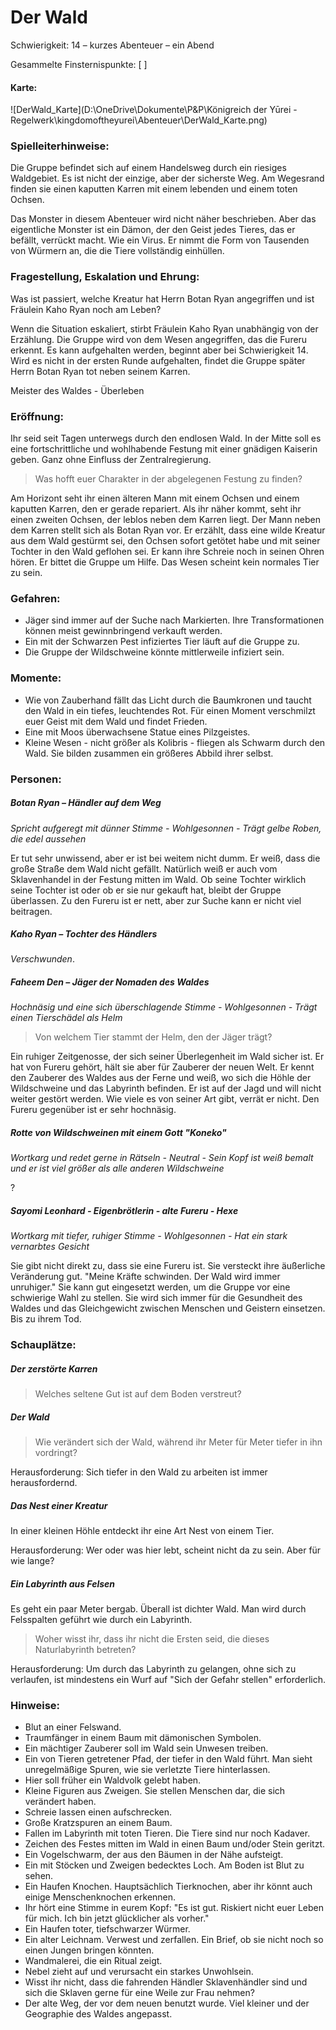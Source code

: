 

# Der Wald

Schwierigkeit: 14 – kurzes Abenteuer – ein Abend

Gesammelte Finsternispunkte: [      ]

#### Karte:

![DerWald_Karte](D:\OneDrive\Dokumente\P&P\Königreich der Yūrei - Regelwerk\kingdomoftheyurei\Abenteuer\DerWald_Karte.png)

### Spielleiterhinweise:

Die Gruppe befindet sich auf einem Handelsweg durch ein riesiges Waldgebiet. Es ist nicht der einzige, aber der sicherste Weg. Am Wegesrand finden sie einen kaputten Karren mit einem lebenden und einem toten Ochsen. 

Das Monster in diesem Abenteuer wird nicht näher beschrieben. Aber das eigentliche Monster ist ein Dämon, der den Geist jedes Tieres, das er befällt, verrückt macht. Wie ein Virus. Er nimmt die Form von Tausenden von Würmern an, die die Tiere vollständig einhüllen.

### Fragestellung, Eskalation und Ehrung:

Was ist passiert, welche Kreatur hat Herrn Botan Ryan angegriffen und ist Fräulein Kaho Ryan noch am Leben?

Wenn die Situation eskaliert, stirbt Fräulein Kaho Ryan unabhängig von der Erzählung. Die Gruppe wird von dem Wesen angegriffen, das die Fureru erkennt. Es kann aufgehalten werden, beginnt aber bei Schwierigkeit 14. Wird es nicht in der ersten Runde aufgehalten, findet die Gruppe später Herrn Botan Ryan tot neben seinem Karren.

Meister des Waldes - Überleben

### Eröffnung:

Ihr seid seit Tagen unterwegs durch den endlosen Wald. In der Mitte soll es eine fortschrittliche und wohlhabende Festung mit einer gnädigen Kaiserin geben. Ganz ohne Einfluss der Zentralregierung.

> Was hofft euer Charakter in der abgelegenen Festung zu finden?<!-- Sie ist ja nicht wirklich verloren, nur schwer zu erreichen? -->

Am Horizont seht ihr einen älteren Mann mit einem Ochsen und einem kaputten Karren, den er gerade repariert. Als ihr näher kommt, seht ihr einen zweiten Ochsen, der leblos neben dem Karren liegt. Der Mann neben dem Karren stellt sich als Botan Ryan vor. Er erzählt, dass eine wilde Kreatur aus dem Wald gestürmt sei, den Ochsen sofort getötet habe und mit seiner Tochter in den Wald geflohen sei. Er kann ihre Schreie noch in seinen Ohren hören. Er bittet die Gruppe um Hilfe. Das Wesen scheint kein normales Tier zu sein.

### Gefahren:

- Jäger sind immer auf der Suche nach Markierten. Ihre Transformationen können meist gewinnbringend verkauft werden.
- Ein mit der Schwarzen Pest infiziertes Tier läuft auf die Gruppe zu.
- Die Gruppe der Wildschweine könnte mittlerweile infiziert sein.

### Momente:

- Wie von Zauberhand fällt das Licht durch die Baumkronen und taucht den Wald in ein tiefes, leuchtendes Rot. Für einen Moment verschmilzt euer Geist mit dem Wald und findet Frieden.<!-- Hmm, das ist 1:1 dieselbe Beschreibung wie beim Pilzbefall... Ich vermute zumindest der Wald hier dürfte nicht in rotes sondern eher in grünes oder grüngelbes Licht gehüllt werden? -->
- Eine mit Moos überwachsene Statue eines Pilzgeistes.<!-- Sicher? Wieso? -->
- Kleine Wesen - nicht größer als Kolibris - fliegen als Schwarm durch den Wald. Sie bilden zusammen ein größeres Abbild ihrer selbst.
<!-- Evtl könnte man auch eine Begegnung mit einem oder mehreren Kodama hier gut einbringen? -->

### Personen:

##### Botan Ryan – Händler auf dem Weg

*Spricht aufgeregt mit dünner Stimme - Wohlgesonnen - Trägt gelbe Roben, die edel aussehen*

Er tut sehr unwissend, aber er ist bei weitem nicht dumm. Er weiß, dass die große Straße dem Wald nicht gefällt. Natürlich weiß er auch vom Sklavenhandel in der Festung mitten im Wald. Ob seine Tochter wirklich seine Tochter ist oder ob er sie nur gekauft hat, bleibt der Gruppe überlassen. Zu den Fureru ist er nett, aber zur Suche kann er nicht viel beitragen.


##### Kaho Ryan – Tochter des Händlers

*Verschwunden*. 

##### Faheem Den – Jäger der Nomaden des Waldes

*Hochnäsig und eine sich überschlagende Stimme - Wohlgesonnen - Trägt einen Tierschädel als Helm*

> Von welchem Tier stammt der Helm, den der Jäger trägt?

Ein ruhiger Zeitgenosse, der sich seiner Überlegenheit im Wald sicher ist. Er hat von Fureru gehört, hält sie aber für Zauberer der neuen Welt. Er kennt den Zauberer des Waldes aus der Ferne und weiß, wo sich die Höhle der Wildschweine und das Labyrinth befinden. Er ist auf der Jagd und will nicht weiter gestört werden. Wie viele es von seiner Art gibt, verrät er nicht. Den Fureru gegenüber ist er sehr hochnäsig.  

##### Rotte von Wildschweinen mit einem Gott "Koneko"

*Wortkarg und redet gerne in Rätseln - Neutral - Sein Kopf ist weiß bemalt und er ist viel größer als alle anderen Wildschweine*

? <!-- ???? -->

##### Sayomi Leonhard - Eigenbrötlerin - alte Fureru - Hexe

*Wortkarg mit tiefer, ruhiger Stimme - Wohlgesonnen - Hat ein stark vernarbtes Gesicht*

Sie gibt nicht direkt zu, dass sie eine Fureru ist. Sie versteckt ihre äußerliche Veränderung gut. "Meine Kräfte schwinden. Der Wald wird immer unruhiger." Sie kann gut eingesetzt werden, um die Gruppe vor eine schwierige Wahl zu stellen. Sie wird sich immer für die Gesundheit des Waldes und das Gleichgewicht zwischen Menschen und Geistern einsetzen. Bis zu ihrem Tod.

### Schauplätze:

##### Der zerstörte Karren

>  Welches seltene Gut ist auf dem Boden verstreut?

##### Der Wald

> Wie verändert sich der Wald, während ihr Meter für Meter tiefer in ihn vordringt?

Herausforderung: Sich tiefer in den Wald zu arbeiten ist immer herausfordernd.

##### Das Nest einer Kreatur

In einer kleinen Höhle entdeckt ihr eine Art Nest von einem Tier.

Herausforderung: Wer oder was hier lebt, scheint nicht da zu sein. Aber für wie lange?

##### Ein Labyrinth aus Felsen

Es geht ein paar Meter bergab. Überall ist dichter Wald. Man wird durch Felsspalten geführt wie durch ein Labyrinth.

> Woher wisst ihr, dass ihr nicht die Ersten seid, die dieses Naturlabyrinth betreten?

Herausforderung: Um durch das Labyrinth zu gelangen, ohne sich zu verlaufen, ist mindestens ein Wurf auf "Sich der Gefahr stellen" erforderlich.

### Hinweise:

- Blut an einer Felswand.
- Traumfänger in einem Baum mit dämonischen Symbolen.
- Ein mächtiger Zauberer soll im Wald sein Unwesen treiben.
- Ein von Tieren getretener Pfad, der tiefer in den Wald führt. Man sieht unregelmäßige Spuren, wie sie verletzte Tiere hinterlassen.
- Hier soll früher ein Waldvolk gelebt haben.
- Kleine Figuren aus Zweigen. Sie stellen Menschen dar, die sich verändert haben.
- Schreie lassen einen aufschrecken.
- Große Kratzspuren an einem Baum.
- Fallen im Labyrinth mit toten Tieren. Die Tiere sind nur noch Kadaver.
- Zeichen des Festes mitten im Wald in einen Baum und/oder Stein geritzt.
- Ein Vogelschwarm, der aus den Bäumen in der Nähe aufsteigt.
- Ein mit Stöcken und Zweigen bedecktes Loch. Am Boden ist Blut zu sehen.
- Ein Haufen Knochen. Hauptsächlich Tierknochen, aber ihr könnt auch einige Menschenknochen erkennen.
- Ihr hört eine Stimme in eurem Kopf: "Es ist gut. Riskiert nicht euer Leben für mich. Ich bin jetzt glücklicher als vorher."
- Ein Haufen toter, tiefschwarzer Würmer.
- Ein alter Leichnam. Verwest und zerfallen. Ein Brief, ob sie nicht noch so einen Jungen bringen könnten.
- Wandmalerei, die ein Ritual zeigt.
- Nebel zieht auf und verursacht ein starkes Unwohlsein.
- Wisst ihr nicht, dass die fahrenden Händler Sklavenhändler sind und sich die Sklaven gerne für eine Weile zur Frau nehmen?
- Der alte Weg, der vor dem neuen benutzt wurde. Viel kleiner und der Geographie des Waldes angepasst.
